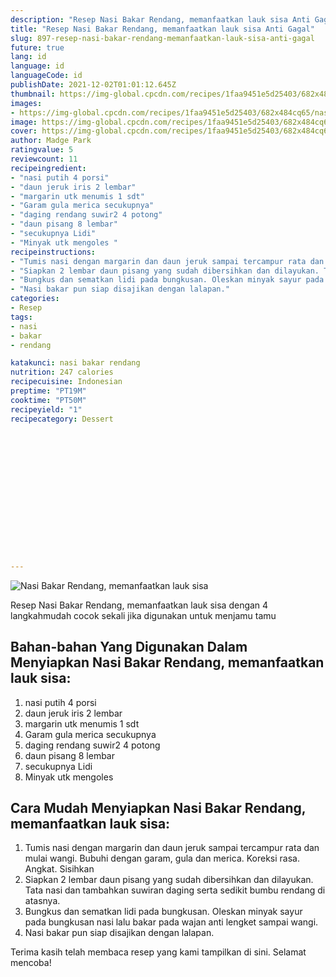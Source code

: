 ```yaml
---
description: "Resep Nasi Bakar Rendang, memanfaatkan lauk sisa Anti Gagal"
title: "Resep Nasi Bakar Rendang, memanfaatkan lauk sisa Anti Gagal"
slug: 897-resep-nasi-bakar-rendang-memanfaatkan-lauk-sisa-anti-gagal
future: true
lang: id
language: id
languageCode: id
publishDate: 2021-12-02T01:01:12.645Z 
thumbnail: https://img-global.cpcdn.com/recipes/1faa9451e5d25403/682x484cq65/nasi-bakar-rendang-memanfaatkan-lauk-sisa-foto-resep-utama.png
images:
- https://img-global.cpcdn.com/recipes/1faa9451e5d25403/682x484cq65/nasi-bakar-rendang-memanfaatkan-lauk-sisa-foto-resep-utama.png
image: https://img-global.cpcdn.com/recipes/1faa9451e5d25403/682x484cq65/nasi-bakar-rendang-memanfaatkan-lauk-sisa-foto-resep-utama.png
cover: https://img-global.cpcdn.com/recipes/1faa9451e5d25403/682x484cq65/nasi-bakar-rendang-memanfaatkan-lauk-sisa-foto-resep-utama.png
author: Madge Park
ratingvalue: 5
reviewcount: 11
recipeingredient:
- "nasi putih 4 porsi"
- "daun jeruk iris 2 lembar"
- "margarin utk menumis 1 sdt"
- "Garam gula merica secukupnya"
- "daging rendang suwir2 4 potong"
- "daun pisang 8 lembar"
- "secukupnya Lidi"
- "Minyak utk mengoles "
recipeinstructions:
- "Tumis nasi dengan margarin dan daun jeruk sampai tercampur rata dan mulai wangi. Bubuhi dengan garam, gula dan merica. Koreksi rasa. Angkat. Sisihkan"
- "Siapkan 2 lembar daun pisang yang sudah dibersihkan dan dilayukan. Tata nasi dan tambahkan suwiran daging serta sedikit bumbu rendang di atasnya."
- "Bungkus dan sematkan lidi pada bungkusan. Oleskan minyak sayur pada bungkusan nasi lalu bakar pada wajan anti lengket sampai wangi."
- "Nasi bakar pun siap disajikan dengan lalapan."
categories:
- Resep
tags:
- nasi
- bakar
- rendang

katakunci: nasi bakar rendang 
nutrition: 247 calories
recipecuisine: Indonesian
preptime: "PT19M"
cooktime: "PT50M"
recipeyield: "1"
recipecategory: Dessert


     
    
    
    
    
    
    
    
    
    
    
      
    
---
```



![Nasi Bakar Rendang, memanfaatkan lauk sisa](https://img-global.cpcdn.com/recipes/1faa9451e5d25403/682x484cq65/nasi-bakar-rendang-memanfaatkan-lauk-sisa-foto-resep-utama.png)

Resep Nasi Bakar Rendang, memanfaatkan lauk sisa    dengan 4 langkahmudah cocok sekali jika digunakan untuk menjamu tamu

<!--inarticleads1-->

## Bahan-bahan Yang Digunakan Dalam Menyiapkan Nasi Bakar Rendang, memanfaatkan lauk sisa:

1. nasi putih 4 porsi
1. daun jeruk iris 2 lembar
1. margarin utk menumis 1 sdt
1. Garam gula merica secukupnya
1. daging rendang suwir2 4 potong
1. daun pisang 8 lembar
1. secukupnya Lidi
1. Minyak utk mengoles 



<!--inarticleads2-->

## Cara Mudah Menyiapkan Nasi Bakar Rendang, memanfaatkan lauk sisa:

1. Tumis nasi dengan margarin dan daun jeruk sampai tercampur rata dan mulai wangi. Bubuhi dengan garam, gula dan merica. Koreksi rasa. Angkat. Sisihkan
1. Siapkan 2 lembar daun pisang yang sudah dibersihkan dan dilayukan. Tata nasi dan tambahkan suwiran daging serta sedikit bumbu rendang di atasnya.
1. Bungkus dan sematkan lidi pada bungkusan. Oleskan minyak sayur pada bungkusan nasi lalu bakar pada wajan anti lengket sampai wangi.
1. Nasi bakar pun siap disajikan dengan lalapan.




Terima kasih telah membaca resep yang kami tampilkan di sini. Selamat mencoba!
